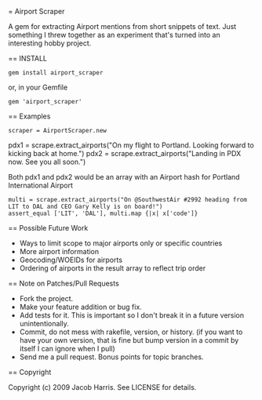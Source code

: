 = Airport Scraper

A gem for extracting Airport mentions from short snippets of text. Just something I threw together as an experiment that's turned into an interesting hobby project.

== INSTALL

    gem install airport_scraper

or, in your Gemfile

    gem 'airport_scraper'

== Examples

	scraper = AirportScraper.new
  pdx1 = scrape.extract_airports("On my flight to Portland. Looking forward to kicking back at home.")
  pdx2 = scrape.extract_airports("Landing in PDX now. See you all soon.")

Both pdx1 and pdx2 would be an array with an Airport hash for Portland International Airport

	multi = scrape.extract_airports("On @SouthwestAir #2992 heading from LIT to DAL and CEO Gary Kelly is on board!")
	assert_equal ['LIT', 'DAL'], multi.map {|x| x['code']}

== Possible Future Work

* Ways to limit scope to major airports only or specific countries
* More airport information
* Geocoding/WOEIDs for airports
* Ordering of airports in the result array to reflect trip order

== Note on Patches/Pull Requests
 
* Fork the project.
* Make your feature addition or bug fix.
* Add tests for it. This is important so I don't break it in a
  future version unintentionally.
* Commit, do not mess with rakefile, version, or history.
  (if you want to have your own version, that is fine but
   bump version in a commit by itself I can ignore when I pull)
* Send me a pull request. Bonus points for topic branches.

== Copyright

Copyright (c) 2009 Jacob Harris. See LICENSE for details.
